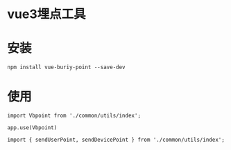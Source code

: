 # vue3埋点工具

# 安装

```
npm install vue-buriy-point --save-dev
```

# 使用

```
import Vbpoint from './common/utils/index';

app.use(Vbpoint)
```

```
import { sendUserPoint, sendDevicePoint } from './common/utils/index';
```